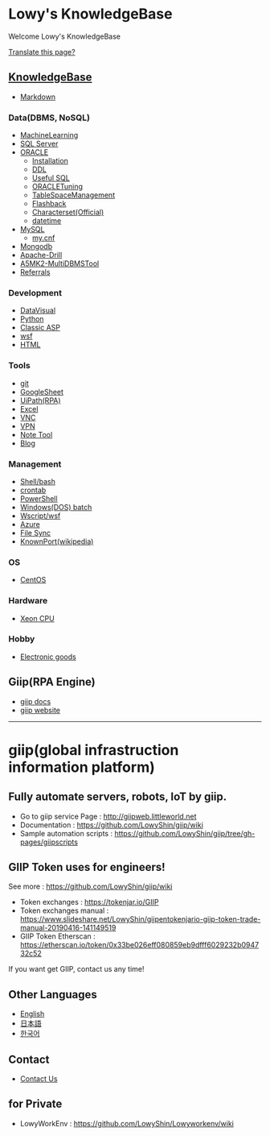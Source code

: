 # Lowy's KnowledgeBase

Welcome Lowy's KnowledgeBase

[Translate this page?](https://translate.google.com/translate?depth=1&hl=en&rurl=translate.google.com&sl=auto&sp=nmt4&tl=en&u=http://kb.littleworld.net/)

## [KnowledgeBase](http://kb.littleworld.net/)

* [Markdown](/wiki/Markdown)

### Data(DBMS, NoSQL)

* [MachineLearning](https://github.com/LowyShin/KB-KnowledgeBaseHome/wiki/MachineLearning)
* [SQL Server](https://github.com/LowyShin/KB-KnowledgeBaseHome/wiki/SQL-Server)
* [ORACLE](https://github.com/LowyShin/KB-KnowledgeBaseHome/wiki/ORACLE)
  * [Installation](https://github.com/LowyShin/KB-KnowledgeBaseHome/wiki/ORACLEInstallTips)
  * [DDL](https://github.com/LowyShin/KB-KnowledgeBaseHome/wiki/DDL)
  * [Useful SQL](https://github.com/LowyShin/KB-KnowledgeBaseHome/wiki/UsefulSQL)
  * [ORACLETuning](https://github.com/LowyShin/KB-KnowledgeBaseHome/wiki/ORACLETuning)
  * [TableSpaceManagement](https://github.com/LowyShin/KB-KnowledgeBaseHome/wiki/TableSpaceManagement)
  * [Flashback](https://github.com/LowyShin/KB-KnowledgeBaseHome/wiki/Flashback)
  * [Characterset(Official)](https://www.oracle.com/technetwork/jp/content/charcterset-250314-ja.pdf)
  * [datetime](https://github.com/LowyShin/KB-KnowledgeBaseHome/wiki/datetime)
* [MySQL](https://github.com/LowyShin/KB-KnowledgeBaseHome/wiki/MySQL)
  * [my.cnf](https://github.com/LowyShin/KB-KnowledgeBaseHome/wiki/my.cnf)
* [Mongodb](https://github.com/LowyShin/KB-KnowledgeBaseHome/wiki/Mongodb)
* [Apache-Drill](https://github.com/LowyShin/KB-KnowledgeBaseHome/wiki/Apache-Drill)
* [A5MK2-MultiDBMSTool](https://github.com/LowyShin/KB-KnowledgeBaseHome/wiki/A5MK2)
* [Referrals](https://github.com/LowyShin/KB-KnowledgeBaseHome/wiki/Referrals)

### Development

* [DataVisual](https://observablehq.com/@d3/gallery)
* [Python](https://github.com/LowyShin/KB-KnowledgeBaseHome/wiki/Python)
* [Classic ASP](https://github.com/LowyShin/KB-ClassicASP/wiki)
* [wsf](https://github.com/LowyShin/KB-ClassicASP/wiki/wsf)
* [HTML](https://github.com/LowyShin/KB-KnowledgeBaseHome/wiki/HTML)

### Tools

* [git](https://github.com/LowyShin/KB-KnowledgeBaseHome/wiki/git)
* [GoogleSheet](https://github.com/LowyShin/KB-KnowledgeBaseHome/wiki/GSheet)
* [UiPath(RPA)](https://github.com/LowyShin/lwrpa-uip-study-ja/wiki)
* [Excel](https://github.com/LowyShin/KB-KnowledgeBaseHome/wiki/Excel)
* [VNC](https://github.com/LowyShin/KB-KnowledgeBaseHome/wiki/VNC)
* [VPN](https://github.com/LowyShin/KB-KnowledgeBaseHome/wiki/VPN)
* [Note Tool](https://github.com/LowyShin/KB-KnowledgeBaseHome/wiki/Note-Tool)
* [Blog](https://github.com/LowyShin/KB-KnowledgeBaseHome/wiki/Blog)

### Management

* [Shell/bash](https://github.com/LowyShin/KB-KnowledgeBaseHome/wiki/Shell)
* [crontab](https://github.com/LowyShin/KB-KnowledgeBaseHome/wiki/crontab)
* [PowerShell](https://github.com/LowyShin/KB-KnowledgeBaseHome/wiki/PowerShell)
* [Windows(DOS) batch](https://github.com/LowyShin/KB-KnowledgeBaseHome/wiki/WinBatch)
* [Wscript/wsf](https://github.com/LowyShin/KB-KnowledgeBaseHome/wiki/Wscript)
* [Azure](https://github.com/LowyShin/KB-KnowledgeBaseHome/wiki/Azure)
* [File Sync](https://github.com/LowyShin/KB-KnowledgeBaseHome/wiki/Sync)
* [KnownPort(wikipedia)](https://en.wikipedia.org/wiki/List_of_TCP_and_UDP_port_numbers)

### OS

* [CentOS](https://github.com/LowyShin/KB-KnowledgeBaseHome/wiki/CentOS)

### Hardware

* [Xeon CPU](https://github.com/LowyShin/KB-KnowledgeBaseHome/wiki/Xeon-CPU)

### Hobby

* [Electronic goods](https://github.com/LowyShin/KB-KnowledgeBaseHome/wiki/Electronic-goods)

## Giip(RPA Engine)

* [giip docs](https://github.com/LowyShin/giip)
* [giip website](https://giipasp.azurewebsites.net)

----

# giip(global infrastruction information platform)

## Fully automate servers, robots, IoT by giip.

* Go to giip service Page : http://giipweb.littleworld.net
* Documentation : https://github.com/LowyShin/giip/wiki
* Sample automation scripts : https://github.com/LowyShin/giip/tree/gh-pages/giipscripts

## GIIP Token uses for engineers!

See more : https://github.com/LowyShin/giip/wiki

* Token exchanges : https://tokenjar.io/GIIP
* Token exchanges manual : https://www.slideshare.net/LowyShin/giipentokenjario-giip-token-trade-manual-20190416-141149519
* GIIP Token Etherscan : https://etherscan.io/token/0x33be026eff080859eb9dfff6029232b094732c52

If you want get GIIP, contact us any time!

## Other Languages

* [English](https://github.com/LowyShin/giip/wiki)
* [日本語](https://github.com/LowyShin/giip-ja/wiki)
* [한국어](https://github.com/LowyShin/giip-ko/wiki)

## Contact

* [Contact Us](https://github.com/LowyShin/giip/wiki/Contact-Us)

## for Private

* LowyWorkEnv : https://github.com/LowyShin/Lowyworkenv/wiki
